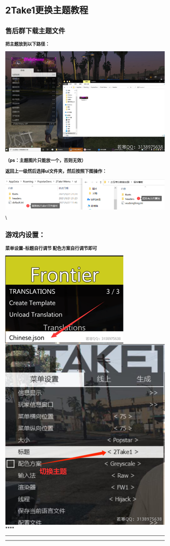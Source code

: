 # 2Take1更换主题教程

## **售后群下载主题文件**

**把主题放到以下路径：**

![](<../../.gitbook/assets/image (56) (1).png>)

**（ps：主题图片只能放一个，否则无效）**

**返回上一级然后选择ui文件夹，然后按照下图操作：**

![](../../.gitbook/assets/6900e98bc30e4d1fb08df9d9240aa6f.png)

\


## **游戏内设置：**

**菜单设置-标题自行调节 配色方案自行调节即可**

****![](<../../.gitbook/assets/image (37) (1) (1) (1).png>)****![](<../../.gitbook/assets/image (40) (1) (1) (1).png>)****

****

****
